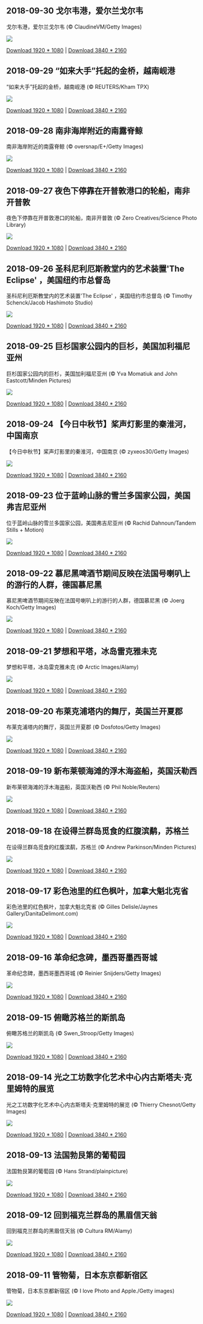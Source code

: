 ## 2018-09-30 戈尔韦港，爱尔兰戈尔韦

戈尔韦港，爱尔兰戈尔韦 (© ClaudineVM/Getty Images)

![](https://cn.bing.com/th?id=OHR.TheLongWalk_EN-AU11094733779_1920x1080.jpg&rf=LaDigue_UHD.jpg&pid=hp&w=1920&h=1080&rs=1&c=4)

[Download 1920 * 1080](https://cn.bing.com/th?id=OHR.TheLongWalk_EN-AU11094733779_1920x1080.jpg&rf=LaDigue_UHD.jpg&pid=hp&w=1920&h=1080&rs=1&c=4) | [Download 3840 * 2160](https://cn.bing.com/th?id=OHR.TheLongWalk_EN-AU11094733779_1920x1080.jpg&rf=LaDigue_UHD.jpg&pid=hp&w=3840&h=2160&rs=1&c=4)

## 2018-09-29 “如来大手”托起的金桥，越南岘港

“如来大手”托起的金桥，越南岘港 (© REUTERS/Kham TPX)

![](https://cn.bing.com/th?id=OHR.GoldBridge_EN-AU5579326717_1920x1080.jpg&rf=LaDigue_UHD.jpg&pid=hp&w=1920&h=1080&rs=1&c=4)

[Download 1920 * 1080](https://cn.bing.com/th?id=OHR.GoldBridge_EN-AU5579326717_1920x1080.jpg&rf=LaDigue_UHD.jpg&pid=hp&w=1920&h=1080&rs=1&c=4) | [Download 3840 * 2160](https://cn.bing.com/th?id=OHR.GoldBridge_EN-AU5579326717_1920x1080.jpg&rf=LaDigue_UHD.jpg&pid=hp&w=3840&h=2160&rs=1&c=4)

## 2018-09-28 南非海岸附近的南露脊鲸

南非海岸附近的南露脊鲸 (© oversnap/E+/Getty Images)

![](https://cn.bing.com/th?id=OHR.SouthernRightFlukes_EN-AU12069113412_1920x1080.jpg&rf=LaDigue_UHD.jpg&pid=hp&w=1920&h=1080&rs=1&c=4)

[Download 1920 * 1080](https://cn.bing.com/th?id=OHR.SouthernRightFlukes_EN-AU12069113412_1920x1080.jpg&rf=LaDigue_UHD.jpg&pid=hp&w=1920&h=1080&rs=1&c=4) | [Download 3840 * 2160](https://cn.bing.com/th?id=OHR.SouthernRightFlukes_EN-AU12069113412_1920x1080.jpg&rf=LaDigue_UHD.jpg&pid=hp&w=3840&h=2160&rs=1&c=4)

## 2018-09-27 夜色下停靠在开普敦港口的轮船，南非开普敦

夜色下停靠在开普敦港口的轮船，南非开普敦 (© Zero Creatives/Science Photo Library)

![](https://cn.bing.com/th?id=OHR.Shipyard_EN-AU13311426310_1920x1080.jpg&rf=LaDigue_UHD.jpg&pid=hp&w=1920&h=1080&rs=1&c=4)

[Download 1920 * 1080](https://cn.bing.com/th?id=OHR.Shipyard_EN-AU13311426310_1920x1080.jpg&rf=LaDigue_UHD.jpg&pid=hp&w=1920&h=1080&rs=1&c=4) | [Download 3840 * 2160](https://cn.bing.com/th?id=OHR.Shipyard_EN-AU13311426310_1920x1080.jpg&rf=LaDigue_UHD.jpg&pid=hp&w=3840&h=2160&rs=1&c=4)

## 2018-09-26 圣科尼利厄斯教堂内的艺术装置'The Eclipse' ，美国纽约市总督岛 

圣科尼利厄斯教堂内的艺术装置'The Eclipse' ，美国纽约市总督岛  (© Timothy Schenck/Jacob Hashimoto Studio)

![](https://cn.bing.com/th?id=OHR.JacobHashimoto_EN-AU8083666733_1920x1080.jpg&rf=LaDigue_UHD.jpg&pid=hp&w=1920&h=1080&rs=1&c=4)

[Download 1920 * 1080](https://cn.bing.com/th?id=OHR.JacobHashimoto_EN-AU8083666733_1920x1080.jpg&rf=LaDigue_UHD.jpg&pid=hp&w=1920&h=1080&rs=1&c=4) | [Download 3840 * 2160](https://cn.bing.com/th?id=OHR.JacobHashimoto_EN-AU8083666733_1920x1080.jpg&rf=LaDigue_UHD.jpg&pid=hp&w=3840&h=2160&rs=1&c=4)

## 2018-09-25 巨杉国家公园内的巨杉，美国加利福尼亚州

巨杉国家公园内的巨杉，美国加利福尼亚州 (© Yva Momatiuk and John Eastcott/Minden Pictures)

![](https://cn.bing.com/th?id=OHR.GiantSequoia_EN-AU11110971924_1920x1080.jpg&rf=LaDigue_UHD.jpg&pid=hp&w=1920&h=1080&rs=1&c=4)

[Download 1920 * 1080](https://cn.bing.com/th?id=OHR.GiantSequoia_EN-AU11110971924_1920x1080.jpg&rf=LaDigue_UHD.jpg&pid=hp&w=1920&h=1080&rs=1&c=4) | [Download 3840 * 2160](https://cn.bing.com/th?id=OHR.GiantSequoia_EN-AU11110971924_1920x1080.jpg&rf=LaDigue_UHD.jpg&pid=hp&w=3840&h=2160&rs=1&c=4)

## 2018-09-24 【今日中秋节】桨声灯影里的秦淮河，中国南京

【今日中秋节】桨声灯影里的秦淮河，中国南京 (© zyxeos30/Getty Images)

![](https://cn.bing.com/th?id=OHR.QinhuaiRiver_EN-AU9821103929_1920x1080.jpg&rf=LaDigue_UHD.jpg&pid=hp&w=1920&h=1080&rs=1&c=4)

[Download 1920 * 1080](https://cn.bing.com/th?id=OHR.QinhuaiRiver_EN-AU9821103929_1920x1080.jpg&rf=LaDigue_UHD.jpg&pid=hp&w=1920&h=1080&rs=1&c=4) | [Download 3840 * 2160](https://cn.bing.com/th?id=OHR.QinhuaiRiver_EN-AU9821103929_1920x1080.jpg&rf=LaDigue_UHD.jpg&pid=hp&w=3840&h=2160&rs=1&c=4)

## 2018-09-23 位于蓝岭山脉的雪兰多国家公园，美国弗吉尼亚州

位于蓝岭山脉的雪兰多国家公园，美国弗吉尼亚州 (© Rachid Dahnoun/Tandem Stills + Motion)

![](https://cn.bing.com/th?id=OHR.ShenandoahAutumn_EN-AU11784755049_1920x1080.jpg&rf=LaDigue_UHD.jpg&pid=hp&w=1920&h=1080&rs=1&c=4)

[Download 1920 * 1080](https://cn.bing.com/th?id=OHR.ShenandoahAutumn_EN-AU11784755049_1920x1080.jpg&rf=LaDigue_UHD.jpg&pid=hp&w=1920&h=1080&rs=1&c=4) | [Download 3840 * 2160](https://cn.bing.com/th?id=OHR.ShenandoahAutumn_EN-AU11784755049_1920x1080.jpg&rf=LaDigue_UHD.jpg&pid=hp&w=3840&h=2160&rs=1&c=4)

## 2018-09-22 慕尼黑啤酒节期间反映在法国号喇叭上的游行的人群，德国慕尼黑

慕尼黑啤酒节期间反映在法国号喇叭上的游行的人群，德国慕尼黑 (© Joerg Koch/Getty Images)

![](https://cn.bing.com/th?id=OHR.MunichTuba_EN-AU7797561799_1920x1080.jpg&rf=LaDigue_UHD.jpg&pid=hp&w=1920&h=1080&rs=1&c=4)

[Download 1920 * 1080](https://cn.bing.com/th?id=OHR.MunichTuba_EN-AU7797561799_1920x1080.jpg&rf=LaDigue_UHD.jpg&pid=hp&w=1920&h=1080&rs=1&c=4) | [Download 3840 * 2160](https://cn.bing.com/th?id=OHR.MunichTuba_EN-AU7797561799_1920x1080.jpg&rf=LaDigue_UHD.jpg&pid=hp&w=3840&h=2160&rs=1&c=4)

## 2018-09-21 梦想和平塔，冰岛雷克雅未克

梦想和平塔，冰岛雷克雅未克 (© Arctic Images/Alamy)

![](https://cn.bing.com/th?id=OHR.ImaginePeace_EN-AU12572046001_1920x1080.jpg&rf=LaDigue_UHD.jpg&pid=hp&w=1920&h=1080&rs=1&c=4)

[Download 1920 * 1080](https://cn.bing.com/th?id=OHR.ImaginePeace_EN-AU12572046001_1920x1080.jpg&rf=LaDigue_UHD.jpg&pid=hp&w=1920&h=1080&rs=1&c=4) | [Download 3840 * 2160](https://cn.bing.com/th?id=OHR.ImaginePeace_EN-AU12572046001_1920x1080.jpg&rf=LaDigue_UHD.jpg&pid=hp&w=3840&h=2160&rs=1&c=4)

## 2018-09-20 布莱克浦塔内的舞厅，英国兰开夏郡

布莱克浦塔内的舞厅，英国兰开夏郡 (© Dosfotos/Getty Images)

![](https://cn.bing.com/th?id=OHR.BlackpoolTowerBallroom_EN-AU8455917047_1920x1080.jpg&rf=LaDigue_UHD.jpg&pid=hp&w=1920&h=1080&rs=1&c=4)

[Download 1920 * 1080](https://cn.bing.com/th?id=OHR.BlackpoolTowerBallroom_EN-AU8455917047_1920x1080.jpg&rf=LaDigue_UHD.jpg&pid=hp&w=1920&h=1080&rs=1&c=4) | [Download 3840 * 2160](https://cn.bing.com/th?id=OHR.BlackpoolTowerBallroom_EN-AU8455917047_1920x1080.jpg&rf=LaDigue_UHD.jpg&pid=hp&w=3840&h=2160&rs=1&c=4)

## 2018-09-19 新布莱顿海滩的浮木海盗船，英国沃勒西

新布莱顿海滩的浮木海盗船，英国沃勒西 (© Phil Noble/Reuters)

![](https://cn.bing.com/th?id=OHR.DriftwoodPirate_EN-AU11949090819_1920x1080.jpg&rf=LaDigue_UHD.jpg&pid=hp&w=1920&h=1080&rs=1&c=4)

[Download 1920 * 1080](https://cn.bing.com/th?id=OHR.DriftwoodPirate_EN-AU11949090819_1920x1080.jpg&rf=LaDigue_UHD.jpg&pid=hp&w=1920&h=1080&rs=1&c=4) | [Download 3840 * 2160](https://cn.bing.com/th?id=OHR.DriftwoodPirate_EN-AU11949090819_1920x1080.jpg&rf=LaDigue_UHD.jpg&pid=hp&w=3840&h=2160&rs=1&c=4)

## 2018-09-18 在设得兰群岛觅食的红腹滨鹬，苏格兰

在设得兰群岛觅食的红腹滨鹬，苏格兰 (© Andrew Parkinson/Minden Pictures)

![](https://cn.bing.com/th?id=OHR.CalidrisCanutus_EN-AU8947402764_1920x1080.jpg&rf=LaDigue_UHD.jpg&pid=hp&w=1920&h=1080&rs=1&c=4)

[Download 1920 * 1080](https://cn.bing.com/th?id=OHR.CalidrisCanutus_EN-AU8947402764_1920x1080.jpg&rf=LaDigue_UHD.jpg&pid=hp&w=1920&h=1080&rs=1&c=4) | [Download 3840 * 2160](https://cn.bing.com/th?id=OHR.CalidrisCanutus_EN-AU8947402764_1920x1080.jpg&rf=LaDigue_UHD.jpg&pid=hp&w=3840&h=2160&rs=1&c=4)

## 2018-09-17 彩色池里的红色枫叶，加拿大魁北克省

彩色池里的红色枫叶，加拿大魁北克省 (© Gilles Delisle/Jaynes Gallery/DanitaDelimont.com)

![](https://cn.bing.com/th?id=OHR.RedMapleQue_EN-AU8415499769_1920x1080.jpg&rf=LaDigue_UHD.jpg&pid=hp&w=1920&h=1080&rs=1&c=4)

[Download 1920 * 1080](https://cn.bing.com/th?id=OHR.RedMapleQue_EN-AU8415499769_1920x1080.jpg&rf=LaDigue_UHD.jpg&pid=hp&w=1920&h=1080&rs=1&c=4) | [Download 3840 * 2160](https://cn.bing.com/th?id=OHR.RedMapleQue_EN-AU8415499769_1920x1080.jpg&rf=LaDigue_UHD.jpg&pid=hp&w=3840&h=2160&rs=1&c=4)

## 2018-09-16 革命纪念碑，墨西哥墨西哥城

革命纪念碑，墨西哥墨西哥城 (© Reinier Snijders/Getty Images)

![](https://cn.bing.com/th?id=OHR.MonumentFountain_EN-AU10536043652_1920x1080.jpg&rf=LaDigue_UHD.jpg&pid=hp&w=1920&h=1080&rs=1&c=4)

[Download 1920 * 1080](https://cn.bing.com/th?id=OHR.MonumentFountain_EN-AU10536043652_1920x1080.jpg&rf=LaDigue_UHD.jpg&pid=hp&w=1920&h=1080&rs=1&c=4) | [Download 3840 * 2160](https://cn.bing.com/th?id=OHR.MonumentFountain_EN-AU10536043652_1920x1080.jpg&rf=LaDigue_UHD.jpg&pid=hp&w=3840&h=2160&rs=1&c=4)

## 2018-09-15 俯瞰苏格兰的斯凯岛

俯瞰苏格兰的斯凯岛 (© Swen_Stroop/Getty Images)

![](https://cn.bing.com/th?id=OHR.BlackCuillin_EN-AU10456249435_1920x1080.jpg&rf=LaDigue_UHD.jpg&pid=hp&w=1920&h=1080&rs=1&c=4)

[Download 1920 * 1080](https://cn.bing.com/th?id=OHR.BlackCuillin_EN-AU10456249435_1920x1080.jpg&rf=LaDigue_UHD.jpg&pid=hp&w=1920&h=1080&rs=1&c=4) | [Download 3840 * 2160](https://cn.bing.com/th?id=OHR.BlackCuillin_EN-AU10456249435_1920x1080.jpg&rf=LaDigue_UHD.jpg&pid=hp&w=3840&h=2160&rs=1&c=4)

## 2018-09-14 光之工坊数字化艺术中心内古斯塔夫·克里姆特的展览

光之工坊数字化艺术中心内古斯塔夫·克里姆特的展览 (© Thierry Chesnot/Getty Images)

![](https://cn.bing.com/th?id=OHR.GustavKlimt_EN-AU9730106413_1920x1080.jpg&rf=LaDigue_UHD.jpg&pid=hp&w=1920&h=1080&rs=1&c=4)

[Download 1920 * 1080](https://cn.bing.com/th?id=OHR.GustavKlimt_EN-AU9730106413_1920x1080.jpg&rf=LaDigue_UHD.jpg&pid=hp&w=1920&h=1080&rs=1&c=4) | [Download 3840 * 2160](https://cn.bing.com/th?id=OHR.GustavKlimt_EN-AU9730106413_1920x1080.jpg&rf=LaDigue_UHD.jpg&pid=hp&w=3840&h=2160&rs=1&c=4)

## 2018-09-13 法国勃艮第的葡萄园

法国勃艮第的葡萄园 (© Hans Strand/plainpicture)

![](https://cn.bing.com/th?id=OHR.BurgundyVineyards_EN-AU11440624167_1920x1080.jpg&rf=LaDigue_UHD.jpg&pid=hp&w=1920&h=1080&rs=1&c=4)

[Download 1920 * 1080](https://cn.bing.com/th?id=OHR.BurgundyVineyards_EN-AU11440624167_1920x1080.jpg&rf=LaDigue_UHD.jpg&pid=hp&w=1920&h=1080&rs=1&c=4) | [Download 3840 * 2160](https://cn.bing.com/th?id=OHR.BurgundyVineyards_EN-AU11440624167_1920x1080.jpg&rf=LaDigue_UHD.jpg&pid=hp&w=3840&h=2160&rs=1&c=4)

## 2018-09-12 回到福克兰群岛的黑眉信天翁

回到福克兰群岛的黑眉信天翁 (© Cultura RM/Alamy)

![](https://cn.bing.com/th?id=OHR.BlackBrowed_EN-AU10938591456_1920x1080.jpg&rf=LaDigue_UHD.jpg&pid=hp&w=1920&h=1080&rs=1&c=4)

[Download 1920 * 1080](https://cn.bing.com/th?id=OHR.BlackBrowed_EN-AU10938591456_1920x1080.jpg&rf=LaDigue_UHD.jpg&pid=hp&w=1920&h=1080&rs=1&c=4) | [Download 3840 * 2160](https://cn.bing.com/th?id=OHR.BlackBrowed_EN-AU10938591456_1920x1080.jpg&rf=LaDigue_UHD.jpg&pid=hp&w=3840&h=2160&rs=1&c=4)

## 2018-09-11 管物菊，日本东京都新宿区

管物菊，日本东京都新宿区 (© I love Photo and Apple./Getty images)

![](https://cn.bing.com/th?id=OHR.ShinjukuKiku_EN-AU9146476128_1920x1080.jpg&rf=LaDigue_UHD.jpg&pid=hp&w=1920&h=1080&rs=1&c=4)

[Download 1920 * 1080](https://cn.bing.com/th?id=OHR.ShinjukuKiku_EN-AU9146476128_1920x1080.jpg&rf=LaDigue_UHD.jpg&pid=hp&w=1920&h=1080&rs=1&c=4) | [Download 3840 * 2160](https://cn.bing.com/th?id=OHR.ShinjukuKiku_EN-AU9146476128_1920x1080.jpg&rf=LaDigue_UHD.jpg&pid=hp&w=3840&h=2160&rs=1&c=4)

